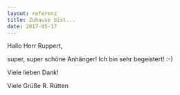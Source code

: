 ```yaml
---
layout: referenz
title: Zuhause bist...
date: 2017-05-17
---
```


Hallo Herr Ruppert,

super, super schöne Anhänger! Ich bin sehr begeistert! :-)

Viele lieben Dank!

Viele Grüße
R. Rütten



